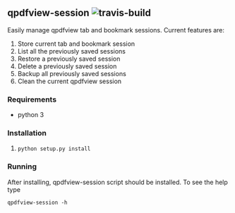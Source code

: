 ## qpdfview-session ![travis-build](https://travis-ci.org/eozd/qpdfview-session.svg?branch=master)
Easily manage qpdfview tab and bookmark sessions. Current features are:

1. Store current tab and bookmark session
2. List all the previously saved sessions
3. Restore a previously saved session
4. Delete a previously saved session
5. Backup all previously saved sessions
6. Clean the current qpdfview session

### Requirements
* python 3

### Installation
1. ```python setup.py install```

### Running
After installing, qpdfview-session script should be installed. To see the help
type

```
qpdfview-session -h
```
